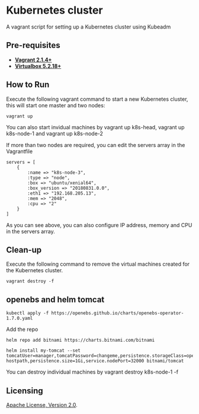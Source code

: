 # Kubernetes cluster
A vagrant script for setting up a Kubernetes cluster using Kubeadm

## Pre-requisites

 * **[Vagrant 2.1.4+](https://www.vagrantup.com)**
 * **[Virtualbox 5.2.18+](https://www.virtualbox.org)**

## How to Run

Execute the following vagrant command to start a new Kubernetes cluster, this will start one master and two nodes:

```
vagrant up
```

You can also start invidual machines by vagrant up k8s-head, vagrant up k8s-node-1 and vagrant up k8s-node-2

If more than two nodes are required, you can edit the servers array in the Vagrantfile

```
servers = [
    {
        :name => "k8s-node-3",
        :type => "node",
        :box => "ubuntu/xenial64",
        :box_version => "20180831.0.0",
        :eth1 => "192.168.205.13",
        :mem => "2048",
        :cpu => "2"
    }
]
 ```

As you can see above, you can also configure IP address, memory and CPU in the servers array. 

## Clean-up

Execute the following command to remove the virtual machines created for the Kubernetes cluster.
```
vagrant destroy -f
```

## openebs and helm tomcat

```
kubectl apply -f https://openebs.github.io/charts/openebs-operator-1.7.0.yaml
```

Add the repo
```
helm repo add bitnami https://charts.bitnami.com/bitnami
```

```
helm install my-tomcat --set tomcatUser=manager,tomcatPassword=changeme,persistence.storageClass=openebs-hostpath,persistence.size=1Gi,service.nodePort=32000 bitnami/tomcat
```

You can destroy individual machines by vagrant destroy k8s-node-1 -f

## Licensing

[Apache License, Version 2.0](http://opensource.org/licenses/Apache-2.0).
